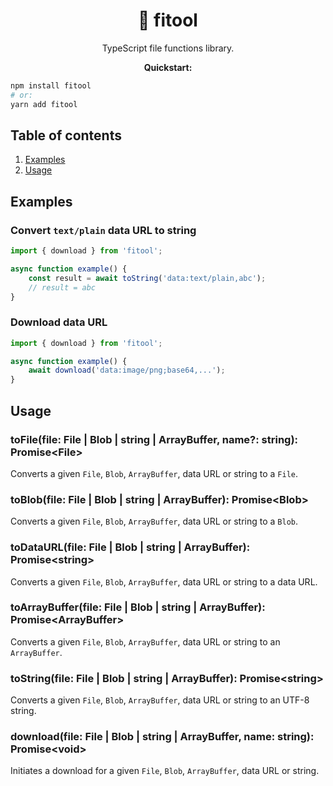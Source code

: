 <h1 align="center">🔧 fitool</h1>

<p align="center">
TypeScript file functions library.
</p>

<p align="center">
<strong>Quickstart:</strong>
</p>

```sh
npm install fitool
# or:
yarn add fitool
```

## Table of contents

1. [Examples](#examples)
2. [Usage](#usage)

## Examples

### Convert `text/plain` data URL to string

```js
import { download } from 'fitool';

async function example() {
    const result = await toString('data:text/plain,abc');
    // result = abc
}
```

### Download data URL

```js
import { download } from 'fitool';

async function example() {
    await download('data:image/png;base64,...');
}
```

## Usage

### toFile(file: File | Blob | string | ArrayBuffer, name?: string): Promise\<File\>

Converts a given `File`, `Blob`, `ArrayBuffer`, data URL or string to a `File`.

### toBlob(file: File | Blob | string | ArrayBuffer): Promise\<Blob\>

Converts a given `File`, `Blob`, `ArrayBuffer`, data URL or string to a `Blob`.

### toDataURL(file: File | Blob | string | ArrayBuffer): Promise\<string\>

Converts a given `File`, `Blob`, `ArrayBuffer`, data URL or string to a data URL.

### toArrayBuffer(file: File | Blob | string | ArrayBuffer): Promise\<ArrayBuffer\>

Converts a given `File`, `Blob`, `ArrayBuffer`, data URL or string to an `ArrayBuffer`.

### toString(file: File | Blob | string | ArrayBuffer): Promise\<string\>

Converts a given `File`, `Blob`, `ArrayBuffer`, data URL or string to an UTF-8 string.

### download(file: File | Blob | string | ArrayBuffer, name: string): Promise\<void\>

Initiates a download for a given `File`, `Blob`, `ArrayBuffer`, data URL or string.